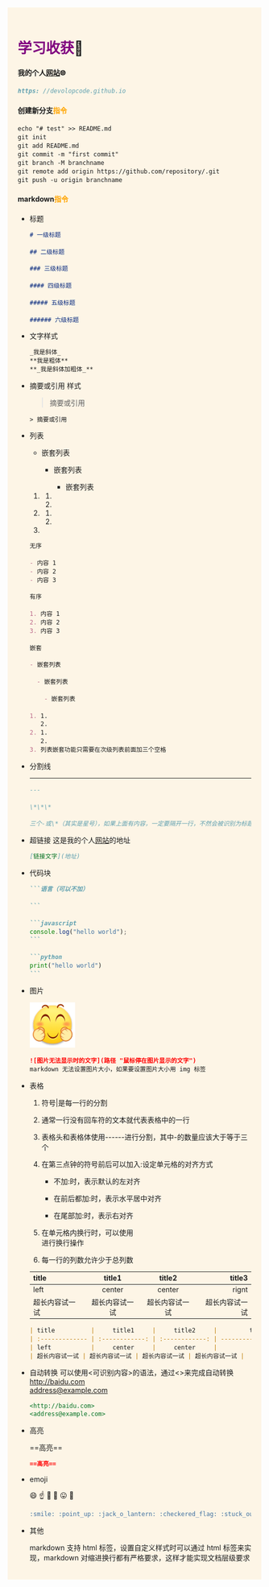<div style="background-color:#FDF5E6;padding:20px;">

# <font color="#800080">学习收获</font>:closed_book:

#### 我的个人[网站](https://devolopcode.github.io):globe_with_meridians:

```markdown
https: //devolopcode.github.io
```

#### 创建新分支<font color="#FFA500">指令</font>

```markdown
echo "# test" >> README.md
git init
git add README.md
git commit -m "first commit"
git branch -M branchname
git remote add origin https://github.com/repository/.git
git push -u origin branchname
```

#### markdown<font color="#FFA500">指令</font>

- 标题

  ```markdown
  # 一级标题

  ## 二级标题

  ### 三级标题

  #### 四级标题

  ##### 五级标题

  ###### 六级标题
  ```

- 文字样式

  ```markdown
  _我是斜体_
  **我是粗体**
  **_我是斜体加粗体_**
  ```

- 摘要或引用
  样式

  > 摘要或引用

  ```
  > 摘要或引用
  ```

- 列表

  - 嵌套列表

    - 嵌套列表

      - 嵌套列表

  1. 1.
     2.

  2. 1.
     2.
  3.

  ```markdown
  无序

  - 内容 1
  - 内容 2
  - 内容 3

  有序

  1. 内容 1
  2. 内容 2
  3. 内容 3

  嵌套

  - 嵌套列表

    - 嵌套列表

      - 嵌套列表

  1. 1.
     2.
  2. 1.
     2.
  3. 列表嵌套功能只需要在次级列表前面加三个空格
  ```

- 分割线

  ***

  ```markdown
  ---

  \*\*\*

  三个-或\*（其实是星号），如果上面有内容，一定要隔开一行，不然会被识别为标题
  ```

- 超链接
  这是我的个人[网站](https://devolopcode.github.io)的地址

  ```markdown
  [链接文字](地址)
  ```

- 代码块

  ````markdown
  ```语言（可以不加）

  ```

  ```javascript
  console.log("hello world");
  ```

  ```python
  print("hello world")
  ```
  ````

- 图片
  
  ![这是一个图片](/img/v2-47d2a3e3a7587bbade518e3eea88c9c5_720w.png "太开心")

  ```markdown
  ![图片无法显示时的文字](路径 "鼠标停在图片显示的文字")
  markdown 无法设置图片大小，如果要设置图片大小用 img 标签
  ```

- 表格

  1. 符号|是每一行的分割
  2. 通常一行没有回车符的文本就代表表格中的一行
  3. 表格头和表格体使用\-\-\-\-\-\-进行分割，其中\-的数量应该大于等于三个
  4. 在第三点钟的符号前后可以加入\:设定单元格的对齐方式

     - 不加\:时，表示默认的左对齐

     - 在前后都加\:时，表示水平居中对齐

     - 在尾部加\:时，表示右对齐

  5. 在单元格内换行时，可以使用<br/>进行换行操作
  6. 每一行的列数允许少于总列数

  | title          |     title1     |     title2     |         title3 |
  | :------------- | :------------: | :------------: | -------------: |
  | left           |     center     |     center     |          rignt |
  | 超长内容试一试 | 超长内容试一试 | 超长内容试一试 | 超长内容试一试 |

  ```markdown
  | title          |     title1     |     title2     |         title3 |
  | :------------- | :------------: | :------------: | -------------: |
  | left           |     center     |     center     |          rignt |
  | 超长内容试一试 | 超长内容试一试 | 超长内容试一试 | 超长内容试一试 |
  ```

- 自动转换
  可以使用<可识别内容>的语法，通过<>来完成自动转换<br/>
  <http://baidu.com><br/>
  <address@example.com>

  ```markdown
  <http://baidu.com>
  <address@example.com>
  ```

- 高亮
    
  ==高亮==

  ```markdown
  ==高亮==
  ```

- emoji
    
  :smile: :point_up: :jack_o_lantern: :checkered_flag: :stuck_out_tongue: :open_hands:

  ```markdown
  :smile: :point_up: :jack_o_lantern: :checkered_flag: :stuck_out_tongue: :open_hands:
  ```

- 其他
    
  markdown 支持 html 标签，设置自定义样式时可以通过 html 标签来实现，markdown 对缩进换行都有严格要求，这样才能实现文档层级要求

</div>

